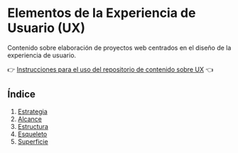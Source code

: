 # Elementos de la Experiencia de Usuario (UX)

Contenido sobre elaboración de proyectos web centrados en el diseño de la experiencia de usuario.

:point_right: [Instrucciones para el uso del repositorio de contenido sobre UX](instrucciones.md) :point_left:

## Índice

1. [Estrategia](1-estrategia)
2. [Alcance](2-alcance)
3. [Estructura](3-estructura)
4. [Esqueleto](4-esqueleto)
5. [Superficie](5-superficie)